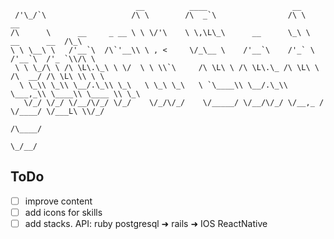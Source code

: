 ~~~
                            __          ____                   __
 /'\_/`\                   /\ \        /\  _`\                /\ \                    __    
/\      \      __     _ __ \ \ \/'\    \ \,\L\_\      __      \_\ \      __      __  /\_\   
\ \ \__\ \   /'__`\  /\`'__\\ \ , <     \/_\__ \    /'__`\    /'_` \   /'__`\  /'_ `\\/\ \  
 \ \ \_/\ \ /\ \L\.\_\ \ \/  \ \ \\`\     /\ \L\ \ /\ \L\.\_ /\ \L\ \ /\  __/ /\ \L\ \\ \ \
  \ \_\\ \_\\ \__/.\_\\ \_\   \ \_\ \_\   \ `\____\\ \__/.\_\\ \___,_\\ \____\\ \____ \\ \_\
   \/_/ \/_/ \/__/\/_/ \/_/    \/_/\/_/    \/_____/ \/__/\/_/ \/__,_ / \/____/ \/___L\ \\/_/
                                                                                  /\____/
                                                                                  \_/__/
~~~

<!-- ~~~
 \   |             |       __|             |              _)
 |\/ |   _` |   _| | /   \__ \   _` |   _` |   -_)   _` |  |
_|  _| \__,_| _|  _\_\   ____/ \__,_| \__,_| \___| \__, | _|
                                                 ____/
~~~ -->


## ToDo
- [ ] improve content
- [ ] add icons for skills
- [ ] add stacks. API: ruby postgresql ➜ rails ➜ IOS ReactNative
